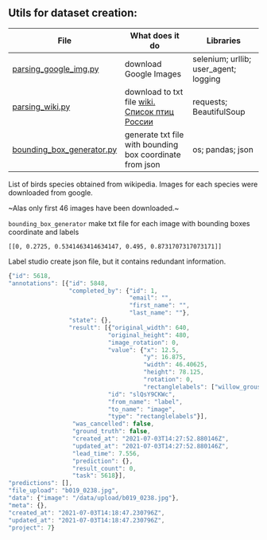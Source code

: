 ## Utils for dataset creation:
 File | What does it do   | Libraries  
--- | --- | ---
[parsing_google_img.py](https://github.com/LadaChernenko/bird_species_guide/blob/main/bird_img_parsing/parsing_google_img.py) | download Google Images |   selenium; urllib; user_agent; logging
[parsing_wiki.py](https://github.com/LadaChernenko/bird_species_guide/blob/main/bird_img_parsing/parsing_wiki.py) | download to txt file [wiki. Список птиц России](https://ru.wikipedia.org/wiki/%D0%A1%D0%BF%D0%B8%D1%81%D0%BE%D0%BA_%D0%BF%D1%82%D0%B8%D1%86_%D0%A0%D0%BE%D1%81%D1%81%D0%B8%D0%B8) | requests; BeautifulSoup
[bounding_box_generator.py](https://github.com/LadaChernenko/bird_species_guide/blob/main/utils/bounding_box_generator.py) | generate txt file with bounding box coordinate from json | os; pandas; json

List of birds species obtained from wikipedia. 
Images for each species were downloaded from google. 

~Alas only first 46 images have been downloaded.~

`bounding_box_generator` make txt file for each image with bounding boxes coordinate and labels 
```
[[0, 0.2725, 0.5341463414634147, 0.495, 0.8731707317073171]]
```
Label studio create json file, but it contains redundant information.
```javascript
{"id": 5618, 
"annotations": [{"id": 5848, 
                 "completed_by": {"id": 1, 
                                  "email": "", 
                                  "first_name": "", 
                                  "last_name": ""}, 
                 "state": {}, 
                 "result": [{"original_width": 640, 
                            "original_height": 480, 
                            "image_rotation": 0, 
                            "value": {"x": 12.5, 
                                      "y": 16.875,
                                      "width": 46.40625, 
                                      "height": 78.125, 
                                      "rotation": 0, 
                                      "rectanglelabels": ["willow_grouse"]}, 
                            "id": "slQsY9CKWc", 
                            "from_name": "label", 
                            "to_name": "image", 
                            "type": "rectanglelabels"}], 
                  "was_cancelled": false, 
                  "ground_truth": false, 
                  "created_at": "2021-07-03T14:27:52.880146Z", 
                  "updated_at": "2021-07-03T14:27:52.880146Z", 
                  "lead_time": 7.556, 
                  "prediction": {}, 
                  "result_count": 0, 
                  "task": 5618}], 
"predictions": [], 
"file_upload": "b019_0238.jpg", 
"data": {"image": "/data/upload/b019_0238.jpg"}, 
"meta": {}, 
"created_at": "2021-07-03T14:18:47.230796Z", 
"updated_at": "2021-07-03T14:18:47.230796Z", 
"project": 7}
```
